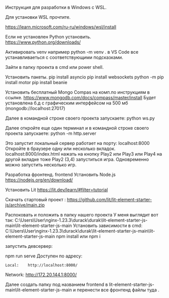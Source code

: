 Инструкция для разработки в Windows с WSL.

Для установки WSL прочтите.

https://learn.microsoft.com/ru-ru/windows/wsl/install

Если не установлен Python установить.
https://www.python.org/downloads/

 Активировать venv например  python -m venv <directory>.
в VS Code все устанавливаеться с соответствующими подсказками.

Зайти в папку проекта в cmd или power shell.

Установить пакеты.
pip install asyncio
pip install websockets
python -m pip install motor
pip install beanie


Установить бесплатный Mongo Compas на комп.по инструкциям в ссылке.
https://www.mongodb.com/docs/compass/master/install
Будет установлена б.д с графическим интерфейсом на 500 мб
(mongodb://localhost:27017)

Далее в командной строке своего проекта запускаете: 
python ws.py

Далее откройте еще один терминал и в командной строке своего проекта запускаете:
python -m http.server 

Это запустит локальный сервер работает на порту: localhost:8000 
Откройте в браузере одну или несколько вкладок.
 localhost:8000/index.html
 нажать на кнопку Play2 или Play3 или Play4  на другой вкладке тоже Play2 (3,4)
запуститься игра.
Одновременно можно запустить несколько игр. 
 
Разработка фронтенд.
frontend
Установить Node.js
https://nodejs.org/en/download/


Установить Lit 
https://lit.dev/learn/#filter=tutorial

Скачать стартовый проект :
https://github.com/lit/lit-element-starter-js/archive/main.zip

Распоковать и положить в папку нашего проекта
У меня выглядит вот так:
C:\Users\User\nginx-1.23.3\durack\durak\lit-element-starter-js-main\lit-element-starter-js-main
Установить зависимости в cmd:
C:\Users\User\nginx-1.23.3\durack\durak\lit-element-starter-js-main\lit-element-starter-js-main
npm install
или npm i
   
  запустить девсервер:
  
   npm run serve
 Доступен по адресу:  
   
    Local:    http://localhost:8000/
  Network:  http://172.20.144.1:8000/
  
  Далее создать папку под названием frontend в lit-element-starter-js-main\lit-element-starter-js-main
  и перенести все фронтенд файлы туда .
